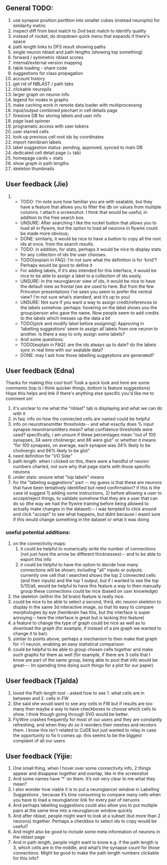 ## General TODO:
1. use synapse position partition into smaller cubes (instead neuropils) for similarity metric
1. inspect diff from best match to 2nd best match to identify quality
1. instead of rocket, do dropdown quick menu that expands if there's space
1. path length links to DFS result showing paths
1. single neuron nblast and path lengths (showing top something)
1. forward / symmetric nblast scores
1. internal/external version mapping
1. table loading - share code
1. suggestions for class propagation
1. account history
1. get rid of NBLAST / path tabs
1. clickable neuropils
1. larger graph on neuron info
1. legend for nodes in graphs
1. make caching work in remote data loader with multiprocessing
1. input/output combined piechart in cell details page
1. firestore DB for storing labels and user info
1. page load spinner
1. programatic access with user tokens
1. user starred cells
1. look up previous cell root ids by coordinates
1. import hemibrain labels
1. label suggestion status: pending, approved, synced to main DB
1. dedicated cell detail page (+ tab)
1. homepage cards + stats
1. show graph in path lengths
1. skeleton thumbnails

## User feedback (Jie)
1. - TODO: I’m note sure how familiar you are with seatable, but they have a feature that allows you to filter the db on
values from multiple columns. I attach a screenshot. I think that would be useful, in addition to the free search box.
   - UNSURE: After searching I like the rocket button that allows you to load all in flywire, but the option to load all
neurons in flywire could be made more obvious;
   - DONE: similarly, it would be nice to have a button to copy all the root ids at once, from the search results.
   - TODO: in addition, for stats, perhaps it would be nice to display stats for any collection of ids the user chooses.
   - TODO[explain in FAQ]: I’m not sure what the definition is for ‘kind’? Perhaps would be good to define it
   - For adding labels, if it’s also intended for this interface, it would be nice to be able to assign a label to a
collection of ids easily.
   - UNSURE: In the neuroglancer view of ids, it would be nice to have the default view as frontal (we are used to
here. But from the few Princeton presentations I’ve seen you seem to prefer the ventral view? I’m not sure what’s
standard, and it’s up to you)
   - UNSURE: Not sure if you want a way to assign credit/references to the labels somehow. perhaps: hovering on
the label shows you the group/person who gave the name. Now people seem to add credits to the labels which messes
up the data a bit
   - TODO[pick and modify label before assigning]: Approving in ‘labelling suggestions’ seem to assign all labels
from one neuron to another. Is there a way to only assign some labels?
   - And some questions:
   - TODO[explain in FAQ]: are the ids always up to date? do the labels sync in real time with our seatable data? 
   - DONE: may I ask how those labelling suggestions are generated?

## User feedback (Edna)
Thanks for making this cool tool! Took a quick look and here are some comments (top is i think quicker things, bottom is feature suggestions)
Hope this helps and lmk if there's anything else specific you'd like me to comment on!
1. it's unclear to me what the "nblast" tab is displaying and what we can do with it
1. in faq: info on how the connected  cells are named could be helpful
1. info on neurotransmitter thresholds-- and what exactly does % input synapse neurotransmitters mean? what confidence thresholds were used?
specifically, i am unsure if these percentages mean "out of 100 synapses, 34 were cholinergic and 66 were glut" or whether it means "for 100 synapses, on average, each synapse was 34% likely to be cholinergic and  66% likely to be glut"
1. need definition for "I/O Side"
1. path length: when i clicked on this, there were a handful of neuron numbers charted, not sure why that page starts with those specific neurons
1. under stats: unsure what "top labels" means
1. for the "labeling suggestions" part -- my guess is that these are neurons that have been tentatively identified but need confirmation? if this is the case id suggest 1) adding some instructions, 2) before allowing a user to accept/reject things, to validate somehow that they are a user that can do so (the way we had the flywire training before being allowed to actually make changes in the dataset)-- i was tempted to click around and click "accept" to see what happens, but didnt because i wasnt sure if this would change something in the dataset or what it was doing
### useful potential additions:
1. on the connectivity maps:
   1. it could be helpful to numerically write the number of connections (not just have the arrow be different thicknesses)-- and to be able to export this info
   1. it could be helpful to have the option to decide how many connections will be shown, including "all" inputs or outputs. currently one cell that i searched shows the top 2 connected cells (and their inputs) and the top 1 output, but if i wanted to see the top 5/10/all, would be helpful to have this feature
a way to then manually  group these connections could be nice (based on user knowledge)
1. the skeleton (within the 3d brain) feature is really nice.
1. could be nice to be able to select a second, third, etc neuron skeleton to display in the same 3d interactive image, so that its easy to compare morphologies by eye (hemibrain has this, but the interface is super annoying-- here the interface is great but is lacking this feature)
1. a feature to change the type of graph could be nice as well as to download the graph (for example, if instead of a pie graph we wanted to change it to bar).
1. similar to points above, perhaps a mechanism to then make that graph for >1 neuron, enabling an easy statistical comparison
1. could be helpful to be able to group chosen cells together and make such graphs for them as well (for example, if there are 3 cells that I know are part of the same group, being able to pool that info would be great--- Im spending time doing such things for a plot for our paper)

## User feedback (Tjalda)
1. loved the Path length tool - asked how to see 1. what cells are in between and 2. cells in FW
1. She said she would want to see any cells in FW but if results are too many then maybe a way to have checkboxes to choose which cells to show. I think though going through SVG would be better.
1. FlyWire crashes frequently for most of our users and they are constantly refreshing, and when they do so it reorders their meshes and recolors them. I know this isn't related to CoDE but just wanted to relay in case the opportunity to fix it comes up. this seems to be the biggest complaint of all our users

## User feedback (Yijie:
1. One small thing, when I hover over some connectivity info, 2 things appear and disappear together and overlap, like in the screenshot
1. And some names have ‘*’ on them. It’s not very clear to me what they mean?
1. I also wonder how viable it is to put a neuroglancer window in Labelling Suggestions , because it’s time consuming to compare many cells when you have to load a neuroglancer link for every pair of neruons
1. And perhaps labelling suggestions could also allow you to put multiple pairs at the same time into a neuroglancer window quickly
1. And after nblast, people might want to look at a subset (but more than 2 neurons) together. Perhaps a checkbox to select ids to copy would be useful?
1. And might also be good to include some meta information of neurons in the nblast page
1. And in path length, people might want to know e.g. if the path length is 3, which cells are in the middle, and what’s the synapse count for those connections. Might be good to make the path length numbers clickable for this info?